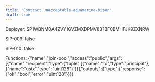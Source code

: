 ```yaml
---
title: "Contract unacceptable-aquamarine-bison"
draft: true
---
```

Deployer: SP1WBNM0A4ZVY1GVZMXDPMV831BF0BMHFJK9ZXNRW

SIP-009: false

SIP-010: false

Functions:
{"name":"join-pool","access":"public","args":[{"name":"recipient","type":{"tuple":[{"name":"to","type":"principal"},{"name":"ustx","type":"uint128"}]}}],"outputs":{"type":{"response":{"ok":"bool","error":"uint128"}}}}
